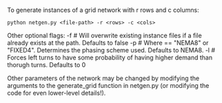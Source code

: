 To generate instances of a grid network with r rows and c columns:

    python netgen.py <file-path> -r <rows> -c <cols>

Other optional flags:
    -f # Will overwrite existing instance files if a file already exists at the path. Defaults to false
    -p <name> # Where <name> == "NEMA8" or "FIXED4". Determines the phasing scheme used. Defaults to NEMA8.
    -l <number> # Forces left turns to have some probability of having higher demand than thorugh turns. Defaults to 0

Other parameters of the network may be changed by modifying the arguments to the generate_grid function in netgen.py
 (or modifying the code for even lower-level details!).
